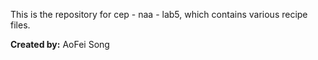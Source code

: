 This is the repository for cep - naa - lab5, which contains various recipe files.

























**Created by:** AoFei Song
